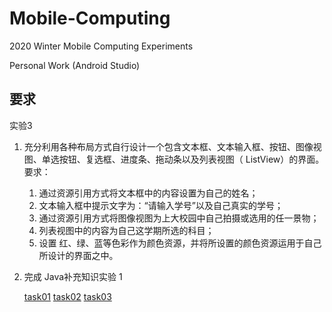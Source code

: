 # Mobile-Computing

2020 Winter Mobile Computing Experiments

Personal Work (Android Studio)

## 要求

实验3

1. 充分利用各种布局方式自行设计一个包含文本框、文本输入框、按钮、图像视图、单选按钮、复选框、进度条、拖动条以及列表视图（ ListView）的界面。 <br />
	要求： <br />
	1) 通过资源引用方式将文本框中的内容设置为自己的姓名； <br />
	2) 文本输入框中提示文字为：“请输入学号”以及自己真实的学号； <br />
	3) 通过资源引用方式将图像视图为上大校园中自己拍摄或选用的任一景物； <br />
	4) 列表视图中的内容为自己这学期所选的科目； <br />
	5) 设置 红、绿、蓝等色彩作为颜色资源，并将所设置的颜色资源运用于自己所设计的界面之中。 <br />
	
2. 完成 Java补充知识实验 1 <br />

   [task01](https://github.com/Voychek1024/Mobile-Computing/tree/main/ex04/task01) [task02](https://github.com/Voychek1024/Mobile-Computing/tree/main/ex04/task02) [task03](https://github.com/Voychek1024/Mobile-Computing/tree/main/ex04/task03) <br />
